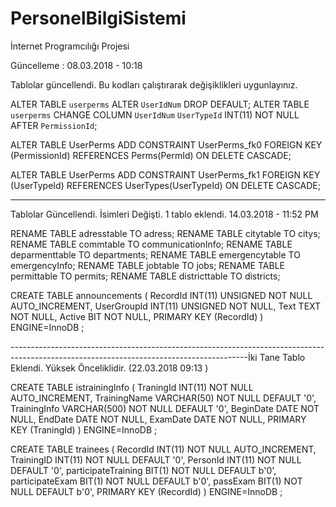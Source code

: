 # PersonelBilgiSistemi
İnternet Programcılığı Projesi

Güncelleme : 08.03.2018 - 10:18

Tablolar güncellendi. Bu kodları çalıştırarak değişiklikleri uygunlayınız.

ALTER TABLE `userperms`
	ALTER `UserIdNum` DROP DEFAULT;
ALTER TABLE `userperms`
	CHANGE COLUMN `UserIdNum` `UserTypeId` INT(11) NOT NULL AFTER `PermissionId`;
	
ALTER TABLE UserPerms ADD CONSTRAINT UserPerms_fk0 FOREIGN KEY (PermissionId) REFERENCES Perms(PermId) ON DELETE CASCADE;

ALTER TABLE UserPerms ADD CONSTRAINT UserPerms_fk1 FOREIGN KEY (UserTypeId) REFERENCES UserTypes(UserTypeId) ON DELETE CASCADE;

---------------------------------------------------------------------------------------------------------------------------------------
Tablolar Güncellendi. İsimleri Değişti. 1 tablo eklendi. 14.03.2018 - 11:52 PM

 RENAME TABLE adresstable TO adress;
 RENAME TABLE citytable TO citys;
 RENAME TABLE commtable TO communicationInfo;
 RENAME TABLE deparmenttable TO departments;
 RENAME TABLE emergencytable TO emergencyInfo;
 RENAME TABLE jobtable TO jobs;
 RENAME TABLE permittable TO permits;
 RENAME TABLE districttable TO districts;
 
CREATE TABLE announcements (
	RecordId INT(11) UNSIGNED NOT NULL AUTO_INCREMENT,
	UserGroupId INT(11) UNSIGNED NOT NULL,
	Text TEXT NOT NULL,
	Active BIT NOT NULL,
	PRIMARY KEY (RecordId)
)
ENGINE=InnoDB
;

-----------------------------------------------------------------------------------------------------------------------------------------İki Tane Tablo Eklendi. Yüksek Önceliklidir. (22.03.2018 09:13 )


CREATE TABLE istrainingInfo (
	TraningId INT(11) NOT NULL AUTO_INCREMENT,
	TrainingName VARCHAR(50) NOT NULL DEFAULT '0',
	TrainingInfo VARCHAR(500) NOT NULL DEFAULT '0',
	BeginDate DATE NOT NULL,
	EndDate DATE NOT NULL,
	ExamDate DATE NOT NULL,
	PRIMARY KEY (TraningId)
)
ENGINE=InnoDB
;


CREATE TABLE trainees (
	RecordId INT(11) NOT NULL AUTO_INCREMENT,
	TrainingID INT(11) NOT NULL DEFAULT '0',
	PersonId INT(11) NOT NULL DEFAULT '0',
	participateTraining BIT(1) NOT NULL DEFAULT b'0',
	participateExam BIT(1) NOT NULL DEFAULT b'0',
	passExam BIT(1) NOT NULL DEFAULT b'0',
	PRIMARY KEY (RecordId)
)
ENGINE=InnoDB
;

